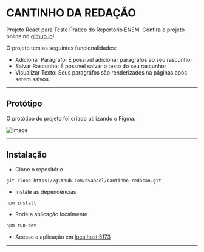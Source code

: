 
# CANTINHO DA REDAÇÃO

Projeto React para Teste Prático do Repertório ENEM. Confira o projeto online no [github.io](https://dvanael.github.io/cantinho-redacao/)!

O projeto tem as seguintes funcionalidades:

- Adicionar Parágrafo: É possível adicionar paragráfos ao seu rascunho;
- Salvar Rascunho: É possível salvar o texto do seu rascunho;
- Visualizar Texto: Seus paragráfos são renderizados na páginas após serem salvos.

----

## Protótipo

O protótipo do projeto foi criado utilizando o Figma.

![image](https://github.com/user-attachments/assets/fb485a06-f60d-40d2-94b7-64349ecab1ce)

---

## Instalação

- Clone o repositório

```
git clone https://github.com/dvanael/cantinho-redacao.git
```

- Instale as dependências

```powershell
npm install
```

- Rode a aplicação localmente

```powershell
npm run dev
```

- Acesse a aplicação em [localhost:5173](http://localhost:5173)

---
